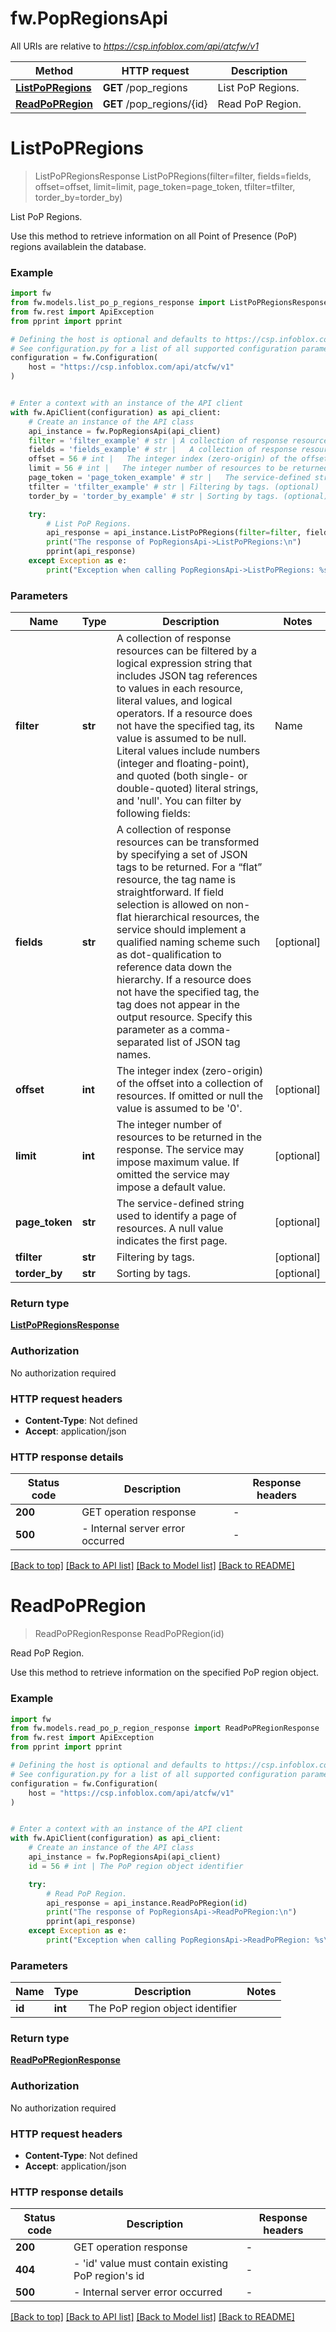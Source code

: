 # fw.PopRegionsApi

All URIs are relative to *https://csp.infoblox.com/api/atcfw/v1*

Method | HTTP request | Description
------------- | ------------- | -------------
[**ListPoPRegions**](PopRegionsApi.md#ListPoPRegions) | **GET** /pop_regions | List PoP Regions.
[**ReadPoPRegion**](PopRegionsApi.md#ReadPoPRegion) | **GET** /pop_regions/{id} | Read PoP Region.


# **ListPoPRegions**
> ListPoPRegionsResponse ListPoPRegions(filter=filter, fields=fields, offset=offset, limit=limit, page_token=page_token, tfilter=tfilter, torder_by=torder_by)

List PoP Regions.

Use this method to retrieve information on all Point of Presence (PoP) regions availablein the database.  

### Example


```python
import fw
from fw.models.list_po_p_regions_response import ListPoPRegionsResponse
from fw.rest import ApiException
from pprint import pprint

# Defining the host is optional and defaults to https://csp.infoblox.com/api/atcfw/v1
# See configuration.py for a list of all supported configuration parameters.
configuration = fw.Configuration(
    host = "https://csp.infoblox.com/api/atcfw/v1"
)


# Enter a context with an instance of the API client
with fw.ApiClient(configuration) as api_client:
    # Create an instance of the API class
    api_instance = fw.PopRegionsApi(api_client)
    filter = 'filter_example' # str | A collection of response resources can be filtered by a logical expression string that includes JSON tag references to values in each resource, literal values, and logical operators. If a resource does not have the specified tag, its value is assumed to be null.  Literal values include numbers (integer and floating-point), and quoted (both single- or double-quoted) literal strings, and 'null'.  You can filter by following fields:  | Name               | type   | Supported Ops    | | ------------------ | ------ | ---------------- | | region             | string | ==, !=           | | location           | string | ~, !~            |  Grouping operators (and, or, not, ()) are not supported between different fields.  (optional)
    fields = 'fields_example' # str |   A collection of response resources can be transformed by specifying a set of JSON tags to be returned. For a “flat” resource, the tag name is straightforward. If field selection is allowed on non-flat hierarchical resources, the service should implement a qualified naming scheme such as dot-qualification to reference data down the hierarchy. If a resource does not have the specified tag, the tag does not appear in the output resource.  Specify this parameter as a comma-separated list of JSON tag names.         (optional)
    offset = 56 # int |   The integer index (zero-origin) of the offset into a collection of resources. If omitted or null the value is assumed to be '0'.          (optional)
    limit = 56 # int |   The integer number of resources to be returned in the response. The service may impose maximum value. If omitted the service may impose a default value.          (optional)
    page_token = 'page_token_example' # str |   The service-defined string used to identify a page of resources. A null value indicates the first page.          (optional)
    tfilter = 'tfilter_example' # str | Filtering by tags. (optional)
    torder_by = 'torder_by_example' # str | Sorting by tags. (optional)

    try:
        # List PoP Regions.
        api_response = api_instance.ListPoPRegions(filter=filter, fields=fields, offset=offset, limit=limit, page_token=page_token, tfilter=tfilter, torder_by=torder_by)
        print("The response of PopRegionsApi->ListPoPRegions:\n")
        pprint(api_response)
    except Exception as e:
        print("Exception when calling PopRegionsApi->ListPoPRegions: %s\n" % e)
```



### Parameters


Name | Type | Description  | Notes
------------- | ------------- | ------------- | -------------
 **filter** | **str**| A collection of response resources can be filtered by a logical expression string that includes JSON tag references to values in each resource, literal values, and logical operators. If a resource does not have the specified tag, its value is assumed to be null.  Literal values include numbers (integer and floating-point), and quoted (both single- or double-quoted) literal strings, and &#39;null&#39;.  You can filter by following fields:  | Name               | type   | Supported Ops    | | ------------------ | ------ | ---------------- | | region             | string | &#x3D;&#x3D;, !&#x3D;           | | location           | string | ~, !~            |  Grouping operators (and, or, not, ()) are not supported between different fields.  | [optional] 
 **fields** | **str**|   A collection of response resources can be transformed by specifying a set of JSON tags to be returned. For a “flat” resource, the tag name is straightforward. If field selection is allowed on non-flat hierarchical resources, the service should implement a qualified naming scheme such as dot-qualification to reference data down the hierarchy. If a resource does not have the specified tag, the tag does not appear in the output resource.  Specify this parameter as a comma-separated list of JSON tag names.         | [optional] 
 **offset** | **int**|   The integer index (zero-origin) of the offset into a collection of resources. If omitted or null the value is assumed to be &#39;0&#39;.          | [optional] 
 **limit** | **int**|   The integer number of resources to be returned in the response. The service may impose maximum value. If omitted the service may impose a default value.          | [optional] 
 **page_token** | **str**|   The service-defined string used to identify a page of resources. A null value indicates the first page.          | [optional] 
 **tfilter** | **str**| Filtering by tags. | [optional] 
 **torder_by** | **str**| Sorting by tags. | [optional] 

### Return type

[**ListPoPRegionsResponse**](ListPoPRegionsResponse.md)

### Authorization

No authorization required

### HTTP request headers

 - **Content-Type**: Not defined
 - **Accept**: application/json

### HTTP response details

| Status code | Description | Response headers |
|-------------|-------------|------------------|
**200** | GET operation response |  -  |
**500** |  - Internal server error occurred |  -  |

[[Back to top]](#) [[Back to API list]](../README.md#documentation-for-api-endpoints) [[Back to Model list]](../README.md#documentation-for-models) [[Back to README]](../README.md)

# **ReadPoPRegion**
> ReadPoPRegionResponse ReadPoPRegion(id)

Read PoP Region.

Use this method to retrieve information on the specified PoP region object. 

### Example


```python
import fw
from fw.models.read_po_p_region_response import ReadPoPRegionResponse
from fw.rest import ApiException
from pprint import pprint

# Defining the host is optional and defaults to https://csp.infoblox.com/api/atcfw/v1
# See configuration.py for a list of all supported configuration parameters.
configuration = fw.Configuration(
    host = "https://csp.infoblox.com/api/atcfw/v1"
)


# Enter a context with an instance of the API client
with fw.ApiClient(configuration) as api_client:
    # Create an instance of the API class
    api_instance = fw.PopRegionsApi(api_client)
    id = 56 # int | The PoP region object identifier

    try:
        # Read PoP Region.
        api_response = api_instance.ReadPoPRegion(id)
        print("The response of PopRegionsApi->ReadPoPRegion:\n")
        pprint(api_response)
    except Exception as e:
        print("Exception when calling PopRegionsApi->ReadPoPRegion: %s\n" % e)
```



### Parameters


Name | Type | Description  | Notes
------------- | ------------- | ------------- | -------------
 **id** | **int**| The PoP region object identifier | 

### Return type

[**ReadPoPRegionResponse**](ReadPoPRegionResponse.md)

### Authorization

No authorization required

### HTTP request headers

 - **Content-Type**: Not defined
 - **Accept**: application/json

### HTTP response details

| Status code | Description | Response headers |
|-------------|-------------|------------------|
**200** | GET operation response |  -  |
**404** |  - &#39;id&#39; value must contain existing PoP region&#39;s id  |  -  |
**500** |  - Internal server error occurred  |  -  |

[[Back to top]](#) [[Back to API list]](../README.md#documentation-for-api-endpoints) [[Back to Model list]](../README.md#documentation-for-models) [[Back to README]](../README.md)

